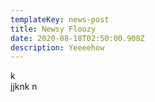 ```yaml
---
templateKey: news-post
title: Newsy Floozy
date: 2020-08-18T02:50:00.908Z
description: Yeeeehow
---
```

<div class="d-flex"><div class="flex-fill">k</div><div class="flex-fill">jjknk n</div></div>